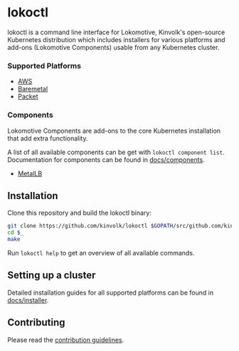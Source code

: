 # lokoctl

lokoctl is a command line interface for Lokomotive, Kinvolk's open-source
Kubernetes distribution which includes installers for various platforms and
add-ons (Lokomotive Components) usable from any Kubernetes cluster.

### Supported Platforms

* [AWS](/docs/installer/aws.md)
* [Baremetal](/docs/installer/baremetal.md)
* [Packet](/docs/installer/packet.md)

### Components

Lokomotive Components are add-ons to the core Kubernetes installation that add
extra functionality.

A list of all available components can be get with `lokoctl component list`. Documentation for components can be found in [docs/components](docs/components/).

* [MetalLB](docs/components/metallb.md)

## Installation

Clone this repository and build the lokoctl binary:

```bash
git clone https://github.com/kinvolk/lokoctl $GOPATH/src/github.com/kinvolk/lokoctl
cd $_
make
```

Run `lokoctl help` to get an overview of all available commands.

## Setting up a cluster

Detailed installation guides for all supported platforms can be found
in [docs/installer](docs/installer).

## Contributing

Please read the [contribution guidelines](/docs/dev.md).
